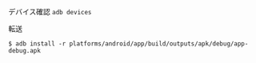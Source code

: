デバイス確認
```adb devices```

転送

```$ adb install -r platforms/android/app/build/outputs/apk/debug/app-debug.apk```
